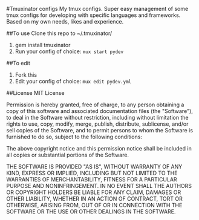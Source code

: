 #Tmuxinator configs
My tmux configs. Super easy management of some tmux configs for developing 
with specific languages and frameworks. Based on my own needs, likes and experience.

##To use
  Clone this repo to ~/.tmuxinator/
  1. gem install tmuxinator
  2. Run your config of choice: `mux start pydev`

##To edit
  1. Fork this
  2. Edit your config of choice: `mux edit pydev.yml`
  
##License
MIT License

Permission is hereby granted, free of charge, to any person obtaining
a copy of this software and associated documentation files (the
"Software"), to deal in the Software without restriction, including
without limitation the rights to use, copy, modify, merge, publish,
distribute, sublicense, and/or sell copies of the Software, and to
permit persons to whom the Software is furnished to do so, subject to
the following conditions:

The above copyright notice and this permission notice shall be
included in all copies or substantial portions of the Software.

THE SOFTWARE IS PROVIDED "AS IS", WITHOUT WARRANTY OF ANY KIND,
EXPRESS OR IMPLIED, INCLUDING BUT NOT LIMITED TO THE WARRANTIES OF
MERCHANTABILITY, FITNESS FOR A PARTICULAR PURPOSE AND
NONINFRINGEMENT. IN NO EVENT SHALL THE AUTHORS OR COPYRIGHT HOLDERS BE
LIABLE FOR ANY CLAIM, DAMAGES OR OTHER LIABILITY, WHETHER IN AN ACTION
OF CONTRACT, TORT OR OTHERWISE, ARISING FROM, OUT OF OR IN CONNECTION
WITH THE SOFTWARE OR THE USE OR OTHER DEALINGS IN THE SOFTWARE.
